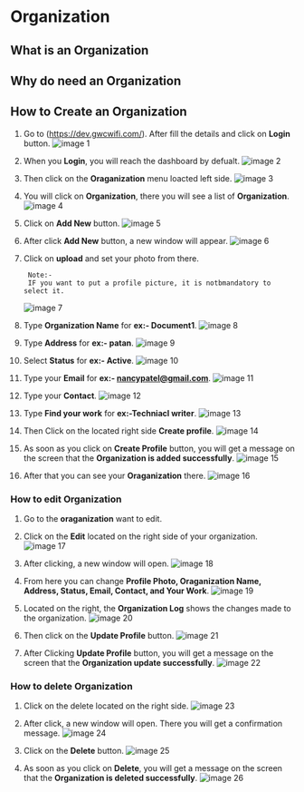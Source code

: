 # Organization

## What is an Organization
## Why do need an Organization
## How to Create an Organization
1. Go to (https://dev.gwcwifi.com/). After fill the details and click on **Login** button.
 ![image 1](./images/image-1.PNG)

2. When you **Login**, you will reach the dashboard by defualt.
![image 2](./images/image-2.PNG)

3. Then click on the **Oraganization** menu loacted left side.
![image 3](./images/image-3.png)

4. You will click on **Organization**, there you will see a list of **Organization**.
![image 4](./images/image-4.PNG)

5. Click on **Add New** button.
![image 5](./images/image-5.png)

6. After click **Add New** button, a new window will appear.
![image 6](./images/image-6.PNG)

7. Click on **upload** and set your photo from there. 
   ``` 
    Note:-
    IF you want to put a profile picture, it is notbmandatory to select it.
   ```
   ![image 7](./images/image-7.png)

8. Type **Organization Name** for **ex:- Document1**.
![image 8](./images/image-8.png)

9. Type **Address** for **ex:- patan**.
![image 9](./images/image-9.png)

10. Select **Status** for **ex:- Active**.
![image 10](./images/image-10.png)

11. Type your **Email** for **ex:- nancypatel@gmail.com**.
![image 11](./images/image-11.png)

12. Type your **Contact**.
![image 12](./images/image-12.png)

13. Type **Find your work** for **ex:-Techniacl writer**.
![image 13](./images/image-13.png)

14. Then Click on the located right side **Create profile**.
![image 14](./images/image-14.png)

15. As soon as you click on **Create Profile** button, you will get a message on the screen that the **Organization is added successfully**.
![image 15](./images/image-15.png)

16. After that you can see your **Oraganization** there.
![image 16](./images/image-16.png)

### How to edit Organization
1. Go to the **oraganization** want to edit.
2. Click on the **Edit** located on the right side of your organization.
![image 17](./images/image-17.png)

3. After clicking, a new window will open.
![image 18](./images/image-18.PNG)

4. From here you can change **Profile Photo, Oraganization Name, Address, Status, Email, Contact, and Your Work**.
![image 19](./images/image-19.png)

5. Located on the right, the **Organization Log** shows the changes made to the organization.
![image 20](./images/image-20.png)

6. Then click on the **Update Profile** button.
![image 21](./images/image-21.png)

7. After Clicking **Update Profile** button, you will get a message on the screen that the **Organization update successfully**.
![image 22](./images/image-22.png)

### How to delete Organization
1. Click on the delete located on the right side.
![image 23](./images/image-23.png)

2. After click, a new window will open. There you will get a confirmation message.
![image 24](./images/image-24.png)

3. Click on the **Delete** button.
![image 25](./images/image-25.png)

4. As soon as you click on **Delete**, you will get a message on the screen that the **Organization is deleted successfully**.
![image 26](./images/image-26.png)